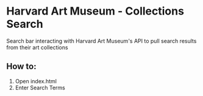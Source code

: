 <h1>Harvard Art Museum - Collections Search</h2>
<p>Search bar interacting with Harvard Art Museum's API to pull search results from their art collections</p>
<h2>How to:</h2>
<ol>
  <li>Open index.html</li>
  <li>Enter Search Terms</li>
</ol>

